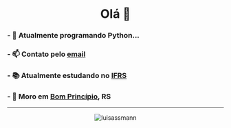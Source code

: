 <h1 align="center">Olá 👋</h1>


### - 🌱 Atualmente programando Python...
### - 📫 Contato pelo [email](mailto:luis.assmann.1234@gmail.com)
### - 📚 Atualmente estudando no [IFRS](https://ifrs.edu.br/feliz/)
### - 🏡 Moro em [Bom Princípio](https://www.google.com/search?q=bom+princ%C3%ADpio&oq=bom+princ%C3%ADpio&aqs=chrome..69i57j0l5j69i60.6396j0j7&sourceid=chrome&ie=UTF-8), RS
-----

<p align="center"> <img src="https://komarev.com/ghpvc/?username=luisassmann" alt="luisassmann" /> </p>
